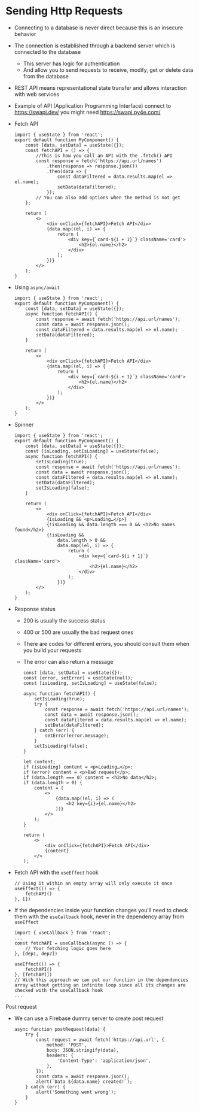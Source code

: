# Sending Http Requests

-   Connecting to a database is never direct because this is an insecure behavior
-   The connection is established through a backend server which is connected to the database
    -   This server has logic for authentication
    -   And allow you to send requests to receive, modify, get or delete data from the database
-   REST API means representational state transfer and allows interaction with web services
-   Example of API (Application Programming Interface) connect to https://swapi.dev/ you might need https://swapi.py4e.com/
-   Fetch API

    ```JSX
    import { useState } from 'react';
    export default function MyComponent() {
        const [data, setData] = useState({});
        const fetchAPI = () => {
            //This is how you call an API with the .fetch() API
            const response = fetch('https://api.url/names')
                .then(response => response.json())
                .then(data => {
                    const dataFiltered = data.results.map(el => el.name);
                    setData(dataFiltered);
                });
            // You can also add options when the method is not get
        };

        return (
            <>
                <div onClick={fetchAPI}>Fetch API</div>
                {data.map((el, i) => {
                    return (
                        <div key={`card-${i + 1}`} className='card'>
                            <h2>{el.name}</h2>
                        </div>
                    );
                })}
            </>
        );
    }
    ```

-   Using `async/await`

    ```JSX
    import { useState } from 'react';
    export default function MyComponent() {
        const [data, setData] = useState({});
        async function fetchAPI() {
            const response = await fetch('https://api.url/names');
            const data = await response.json();
            const dataFiltered = data.results.map(el => el.name);
            setData(dataFiltered);
        }

        return (
            <>
                <div onClick={fetchAPI}>Fetch API</div>
                {data.map((el, i) => {
                    return (
                        <div key={`card-${i + 1}`} className='card'>
                            <h2>{el.name}</h2>
                        </div>
                    );
                })}
            </>
        );
    }
    ```

-   Spinner

    ```JSX
    import { useState } from 'react';
    export default function MyComponent() {
        const [data, setData] = useState({});
        const [isLoading, setIsLoading] = useState(false);
        async function fetchAPI() {
            setIsLoading(true);
            const response = await fetch('https://api.url/names');
            const data = await response.json();
            const dataFiltered = data.results.map(el => el.name);
            setData(dataFiltered);
            setIsLoading(false);
        }

        return (
            <>
                <div onClick={fetchAPI}>Fetch API</div>
                {isLoading && <p>Loading…</p>}
                {!isLoading && data.length === 0 && <h2>No names found</h2>}
                {!isLoading &&
                    data.length > 0 &&
                    data.map((el, i) => {
                        return (
                            <div key={`card-${i + 1}`} className='card'>
                                <h2>{el.name}</h2>
                            </div>
                        );
                    })}
            </>
        );
    }
    ```

-   Response status

    -   200 is usually the success status
    -   400 or 500 are usually the bad request ones
    -   There are codes for different errors, you should consult them when you build your requests
    -   The error can also return a message

        ```JSX
        const [data, setData] = useState({});
        const [error, setError] = useState(null);
        const [isLoading, setIsLoading] = useState(false);

        async function fetchAPI() {
            setIsLoading(true);
            try {
                const response = await fetch('https://api.url/names');
                const data = await response.json();
                const dataFiltered = data.results.map(el => el.name);
                setData(dataFiltered);
            } catch (err) {
                setError(error.message);
            }
            setIsLoading(false);
        }

        let content;
        if (isLoading) content = <p>Loading…</p>;
        if (error) content = <p>Bad request</p>;
        if (data.length === 0) content = <h2>No data</h2>;
        if (data.length > 0) {
            content = (
                <>
                    {data.map((el, i) => (
                        <h2 key={i}>{el.name}</h2>
                    ))}
                </>
            );
        }

        return (
            <>
                <div onClick={fetchAPI}>Fetch API</div>
                {content}
            </>
        );
        ```

-   Fetch API with the `useEffect` hook

    ```JSX
    // Using it within an empty array will only execute it once
    useEffect(() => {
        fetchAPI()
    }, [])
    ```

-   If the dependencies inside your function changes you'll need to check them with the `useCallback` hook, never in the dependency array from `useEffect`

    ```JSX
    import { useCallback } from 'react';
    ...
    const fetchAPI = useCallback(async () => {
        // Your fetching logic goes here
    }, [dep1, dep2])

    useEffect(() => {
        fetchAPI()
    }, [fetchAPI])
    // With this approach we can put our function in the dependencies array without getting an infinite loop since all its changes are checked with the useCallback hook
    ...
    ```

Post request

-   We can use a Firebase dummy server to create post request

    ```JSX
    async function postRequest(data) {
        try {
            const request = await fetch('https://api.url', {
                method: 'POST',
                body: JSON.stringify(data),
                headers: {
                    'Content-Type': 'application/json',
                },
            });
            const data = await response.json();
            alert(`Data ${data.name} created!`);
        } catch (err) {
            alert('Something went wrong');
        }
    }
    ```
